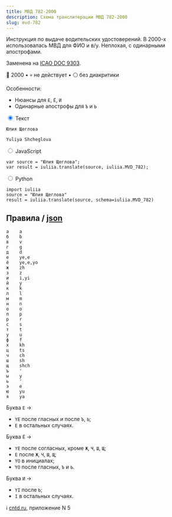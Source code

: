 ```yaml
---
title: МВД 782-2000
description: Схема транслитерации МВД 782-2000
slug: mvd-782
---
```


Инструкция по выдаче водительских удостоверений. В 2000-х использовалась МВД для ФИО и в/у. Неплохая, с одинарными апострофами.

Заменена на [ICAO DOC 9303](/icao-doc-9303).

📅 2000 • 💀 не действует • ⚪ без диакритики

Особенности:

-   Нюансы для `Е`, `Ё`, `И`
-   Одинарные апострофы для `Ъ` и `Ь`

<div class="tabs">
<input name="tabs" type="radio" id="text" checked="checked" class="input"/>
<label for="text" class="label"><span>Текст</span></label>
<div class="panel pre-group">
<pre data-ref="source" contenteditable="true" class="editable"><code>Юлия Щеглова</code></pre>
<pre data-ref="target" data-schema="mvd_782"><code>Yuliya Shcheglova</code></pre>
</div>

<input name="tabs" type="radio" id="js" class="input"/>
<label for="js" class="label"><span>JavaScript</span></label>
<pre class="panel"><code>var source = "Юлия Щеглова";
var result = iuliia.translate(source, iuliia.MVD_782);</code></pre>

<input name="tabs" type="radio" id="python" class="input"/>
<label for="python" class="label"><span>Python</span></label>
<pre class="panel"><code>import iuliia
source = "Юлия Щеглова"
result = iuliia.translate(source, schema=iuliia.MVD_782)</code></pre>
</div>

## Правила / [json](https://github.com/nalgeon/iuliia/blob/master/mvd_782.json)

```
а    a
б    b
в    v
г    g
д    d
е    ye,e
ё    ye,e,yo
ж    zh
з    z
и    i,yi
й    y
к    k
л    l
м    m
н    n
о    o
п    p
р    r
с    s
т    t
у    u
ф    f
х    kh
ц    ts
ч    ch
ш    sh
щ    shch
ъ    '
ы    y
ь    '
э    e
ю    yu
я    ya
```

Буква `Е` →

-   `YE` после гласных и после `Ъ`, `Ь`;
-   `E` в остальных случаях.

Буква `Ё` →

-   `YE` после согласных, кроме `Ж`, `Ч`, `Ш`, `Щ`;
-   `E` после `Ж`, `Ч`, `Ш`, `Щ`;
-   `YO` в инициалах;
-   `YO` после гласных, `Ъ` и `Ь`.

Буква `И` →

-   `YI` после `Ь`;
-   `I` в остальных случаях.

ℹ️ [cntd.ru](http://docs.cntd.ru/document/901765985), приложение N 5
